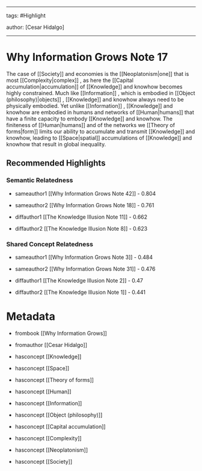 




---

tags: #Highlight

author: [Cesar Hidalgo]

---
# Why Information Grows Note 17




The case of  [[Society]]  and economies is the  [[Neoplatonism|one]]  that is most  [[Complexity|complex]] , as here the  [[Capital accumulation|accumulation]]  of  [[Knowledge]]  and knowhow becomes highly constrained. Much like  [[Information]] , which is embodied in  [[Object (philosophy)|objects]] ,  [[Knowledge]]  and knowhow always need to be physically embodied. Yet unlike  [[Information]] ,  [[Knowledge]]  and knowhow are embodied in humans and networks of  [[Human|humans]]  that have a finite capacity to embody  [[Knowledge]]  and knowhow. The finiteness of  [[Human|humans]]  and of the networks we  [[Theory of forms|form]]  limits our ability to accumulate and transmit  [[Knowledge]]  and knowhow, leading to  [[Space|spatial]]  accumulations of  [[Knowledge]]  and knowhow that result in global inequality.


## Recommended Highlights

### Semantic Relatedness


- sameauthor1 [[Why Information Grows Note 42]] - 0.804

- sameauthor2 [[Why Information Grows Note 18]] - 0.761

- diffauthor1 [[The Knowledge Illusion Note 11]] - 0.662

- diffauthor2 [[The Knowledge Illusion Note 8]] - 0.623
### Shared Concept Relatedness


- sameauthor1 [[Why Information Grows Note 3]] - 0.484

- sameauthor2 [[Why Information Grows Note 31]] - 0.476

- diffauthor1 [[The Knowledge Illusion Note 2]] - 0.47

- diffauthor2 [[The Knowledge Illusion Note 1]] - 0.441
# Metadata


- frombook [[Why Information Grows]]

- fromauthor [[Cesar Hidalgo]]

- hasconcept [[Knowledge]]

- hasconcept [[Space]]

- hasconcept [[Theory of forms]]

- hasconcept [[Human]]

- hasconcept [[Information]]

- hasconcept [[Object (philosophy)]]

- hasconcept [[Capital accumulation]]

- hasconcept [[Complexity]]

- hasconcept [[Neoplatonism]]

- hasconcept [[Society]]